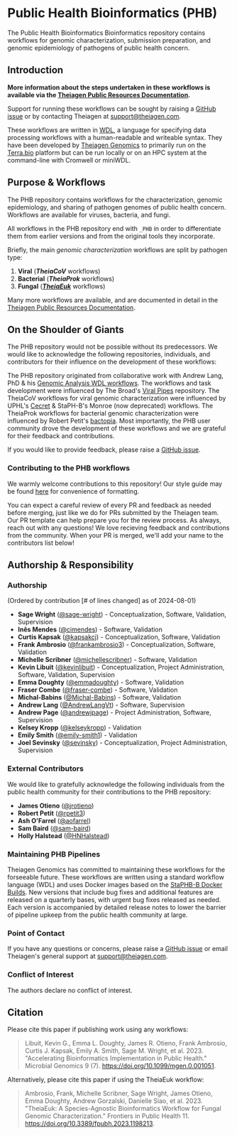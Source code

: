 # Public Health Bioinformatics (PHB)

The Public Health Bioinformatics Bioinformatics repository contains workflows for genomic characterization, submission preparation, and genomic epidemiology of pathogens of public health concern.

## Introduction

**More information about the steps undertaken in these workflows is available via the [Theiagen Public Resources Documentation](https://theiagen.github.io/public_health_bioinformatics/latest/).**

Support for running these workflows can be sought by raising a [GitHub issue](https://github.com/theiagen/public_health_bioinformatics/issues/new) or by contacting Theiagen at support@theiagen.com.

These workflows are written in [WDL](https://github.com/openwdl/wdl), a language for specifying data processing workflows with a human-readable and writeable syntax. They have been developed by [Theiagen Genomics](https://theiagen.com/) to primarily run on the [Terra.bio](https://terra.bio/) platform but can be run locally or on an HPC system at the command-line with Cromwell or miniWDL.

## Purpose & Workflows

The PHB repository contains workflows for the characterization, genomic epidemiology, and sharing of pathogen genomes of public health concern. Workflows are available for viruses, bacteria, and fungi.

All workflows in the PHB repository end with `_PHB` in order to differentiate them from earlier versions and from the original tools they incorporate.

Briefly, the main _genomic characterization_  workflows are split by pathogen type:

1. **Viral** (***TheiaCoV*** workflows)
2. **Bacterial** (***TheiaProk*** workflows)
3. **Fungal** (*[**TheiaEuk**](../workflows/genomic_characterization/theiaeuk.md)* workflows)

Many more workflows are available, and are documented in detail in the [Theiagen Public Resources Documentation](https://theiagen.github.io/public_health_bioinformatics/latest/).

## On the Shoulder of Giants

The PHB repository would not be possible without its predecessors. We would like to acknowledge the following repositories, individuals, and contributors for their influence on the development of these workflows:

The PHB repository originated from collaborative work with Andrew Lang, PhD & his [Genomic Analysis WDL workflows](https://github.com/AndrewLangvt/genomic_analyses). The workflows and task development were influenced by The Broad's [Viral Pipes](https://github.com/broadinstitute/viral-pipelines) repository. The TheiaCoV workflows for viral genomic characterization were influenced by UPHL's [Cecret](https://github.com/UPHL-BioNGS/Cecret) & StaPH-B's Monroe (now deprecated) workflows. The TheiaProk workflows for bacterial genomic characterization were influenced by Robert Petit's [bactopia](https://github.com/bactopia/bactopia). Most importantly, the PHB user community drove the development of these workflows and we are grateful for their feedback and contributions.

If you would like to provide feedback, please raise a [GitHub issue](https://github.com/theiagen/public_health_bioinformatics/issues/new).

### Contributing to the PHB workflows

We warmly welcome contributions to this repository! Our style guide may be found [here](https://theiagen.notion.site/Style-Guide-WDL-Workflow-Development-51b66a47dde54c798f35d673fff80249) for convenience of formatting.

You can expect a careful review of every PR and feedback as needed before merging, just like we do for PRs submitted by the Theiagen team. Our PR template can help prepare you for the review process. As always, reach out with any questions! We love recieving feedback and contributions from the community. When your PR is merged, we'll add your name to the contributors list below!

## Authorship & Responsibility

### Authorship

(Ordered by contribution [# of lines changed] as of 2024-08-01)

* **Sage Wright** ([@sage-wright](https://github.com/sage-wright)) - Conceptualization, Software, Validation, Supervision
* **Inês Mendes** ([@cimendes](https://github.com/cimendes)) - Software, Validation
* **Curtis Kapsak** ([@kapsakcj](https://github.com/kapsakcj)) - Conceptualization, Software, Validation
* **Frank Ambrosio** ([@frankambrosio3](https://github.com/frankambrosio3)) - Conceptualization, Software, Validation
* **Michelle Scribner** ([@michellescribner](https://github.com/michellescribner)) - Software, Validation
* **Kevin Libuit** ([@kevinlibuit](https://github.com/kevinlibuit)) - Conceptualization, Project Administration, Software, Validation, Supervision
* **Emma Doughty** ([@emmadoughty](https://github.com/emmadoughty)) - Software, Validation
* **Fraser Combe** ([@fraser-combe](https://github.com/fraser-combe)) - Software, Validation
* **Michal-Babins** ([@Michal-Babins](https://github.com/Michal-Babins)) - Software, Validation
* **Andrew Lang** ([@AndrewLangVt](https://github.com/AndrewLangVt)) - Software, Supervision
* **Andrew Page** ([@andrewjpage](https://github.com/andrewjpage)) - Project Administration, Software, Supervision
* **Kelsey Kropp** ([@kelseykropp](https://github.com/kelseykropp)) - Validation
* **Emily Smith** ([@emily-smith1](https://github.com/emily-smith1)) - Validation
* **Joel Sevinsky** ([@sevinsky](https://github.com/sevinsky)) - Conceptualization, Project Administration, Supervision

### External Contributors

We would like to gratefully acknowledge the following individuals from the public health community for their contributions to the PHB repository:

* **James Otieno** ([@jrotieno](https://github.com/jrotieno))
* **Robert Petit** ([@rpetit3](https://github.com/rpetit3))
* **Ash O'Farrel** ([@aofarrel](https://github.com/aofarrel))
* **Sam Baird** ([@sam-baird](https://github.com/sam-baird))
* **Holly Halstead** ([@HNHalstead](https://github.com/HNHalstead))

### Maintaining PHB Pipelines

Theiagen Genomics has committed to maintaining these workflows for the forseeable future. These workflows are written using a standard workflow language (WDL) and uses Docker images based on the [StaPHB-B Docker Builds](https://github.com/StaPH-B/docker-builds). New versions that include bug fixes and additional features are released on a quarterly bases, with urgent bug fixes released as needed. Each version is accompanied by detailed release notes to lower the barrier of pipeline upkeep from the public health community at large.

### Point of Contact

If you have any questions or concerns, please raise a [GitHub issue](https://github.com/theiagen/public_health_bioinformatics/issues/new) or email Theiagen's general support at support@theiagen.com.

### Conflict of Interest

The authors declare no conflict of interest.

## Citation

Please cite this paper if publishing work using any workflows:

> Libuit, Kevin G., Emma L. Doughty, James R. Otieno, Frank Ambrosio, Curtis J. Kapsak, Emily A. Smith, Sage M. Wright, et al. 2023. "Accelerating Bioinformatics Implementation in Public Health." Microbial Genomics 9 (7). https://doi.org/10.1099/mgen.0.001051.

Alternatively, please cite this paper if using the TheiaEuk workflow:

> Ambrosio, Frank, Michelle Scribner, Sage Wright, James Otieno, Emma Doughty, Andrew Gorzalski, Danielle Siao, et al. 2023. "TheiaEuk: A Species-Agnostic Bioinformatics Workflow for Fungal Genomic Characterization." Frontiers in Public Health 11. https://doi.org/10.3389/fpubh.2023.1198213.
